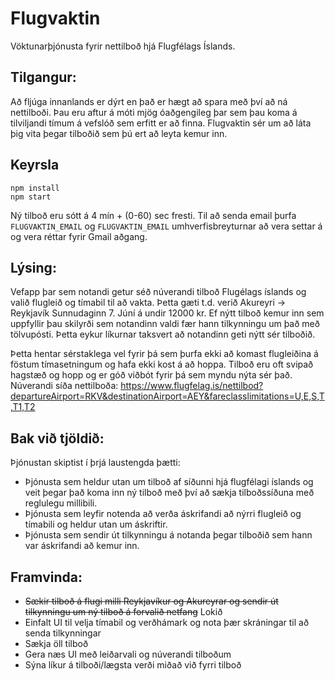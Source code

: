 Flugvaktin
==========

Vöktunarþjónusta fyrir nettilboð hjá Flugfélags Íslands.

## Tilgangur:
Að fljúga innanlands er dýrt en það er hægt að spara með því að ná nettilboði. Þau eru aftur á móti mjög óaðgengileg þar sem þau koma á tilviljandi tímum á vefslóð sem erfitt er að finna. Flugvaktin sér um að láta þig vita þegar tilboðið sem þú ert að leyta kemur inn.

## Keyrsla
```
npm install
npm start
```
Ný tilboð eru sótt á 4 mín + (0-60) sec fresti. Til að senda email þurfa `FLUGVAKTIN_EMAIL` og `FLUGVAKTIN_EMAIL` umhverfisbreyturnar að vera settar á og vera réttar fyrir Gmail aðgang.

## Lýsing:
Vefapp þar sem notandi getur séð núverandi tilboð Flugélags íslands og valið flugleið og tímabil til að vakta. Þetta gæti t.d. verið Akureyri -> Reykjavík Sunnudaginn 7. Júní á undir 12000 kr. Ef nýtt tilboð kemur inn sem uppfyllir þau skilyrði sem notandinn valdi fær hann tilkynningu um það með tölvupósti. Þetta eykur líkurnar taksvert að notandinn geti nýtt sér tilboðið.

Þetta hentar sérstaklega vel fyrir þá sem þurfa ekki að komast flugleiðina á föstum tímasetningum og hafa ekki kost á að hoppa. Tilboð eru oft svipað hagstæð og hopp og er góð viðbót fyrir þá sem myndu nýta sér það. Núverandi síða nettilboða: https://www.flugfelag.is/nettilbod?departureAirport=RKV&destinationAirport=AEY&fareclasslimitations=U,E,S,T,T1,T2


## Bak við tjöldið:
Þjónustan skiptist í þrjá laustengda þætti:
- Þjónusta sem heldur utan um tilboð af síðunni hjá flugfélagi íslands og veit þegar það koma inn ný tilboð með því að sækja tilboðssíðuna með reglulegu millibili.
- Þjónusta sem leyfir notenda að verða áskrifandi að nýrri flugleið og tímabili og heldur utan um áskriftir.
- Þjónusta sem sendir út tilkynningu á notanda þegar tilboðið sem hann var áskrifandi að kemur inn.

## Framvinda:
- ~~Sækir tilboð á flugi milli Reykjavíkur og Akureyrar og sendir út tilkynningu um ný tilboð á forvalið netfang~~ Lokið
- Einfalt UI til velja tímabil og verðhámark og nota þær skráningar til að senda tilkynningar
- Sækja öll tilboð
- Gera næs UI með leiðarvali og núverandi tilboðum
- Sýna líkur á tilboði/lægsta verði miðað við fyrri tilboð

